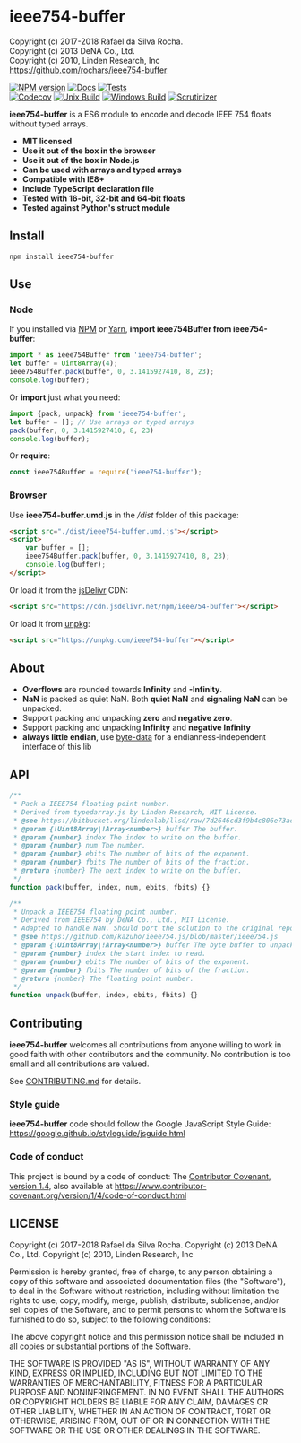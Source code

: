 # ieee754-buffer
Copyright (c) 2017-2018 Rafael da Silva Rocha.  
Copyright (c) 2013 DeNA Co., Ltd.  
Copyright (c) 2010, Linden Research, Inc  
https://github.com/rochars/ieee754-buffer

[![NPM version](https://img.shields.io/npm/v/ieee754-buffer.svg?style=for-the-badge)](https://www.npmjs.com/package/ieee754-buffer) [![Docs](https://img.shields.io/badge/docs-online-blue.svg?style=for-the-badge)](https://rochars.github.io/ieee754-buffer/docs/index.html) [![Tests](https://img.shields.io/badge/tests-online-blue.svg?style=for-the-badge)](https://rochars.github.io/ieee754-buffer/test/dist/browser.html)  
[![Codecov](https://img.shields.io/codecov/c/github/rochars/ieee754-buffer.svg?style=flat-square)](https://codecov.io/gh/rochars/ieee754-buffer) [![Unix Build](https://img.shields.io/travis/rochars/ieee754-buffer.svg?style=flat-square)](https://travis-ci.org/rochars/ieee754-buffer) [![Windows Build](https://img.shields.io/appveyor/ci/rochars/ieee754-buffer.svg?style=flat-square&logo=appveyor)](https://ci.appveyor.com/project/rochars/ieee754-buffer) [![Scrutinizer](https://img.shields.io/scrutinizer/g/rochars/ieee754-buffer.svg?style=flat-square&logo=scrutinizer)](https://scrutinizer-ci.com/g/rochars/ieee754-buffer/)

**ieee754-buffer** is a ES6 module to encode and decode IEEE 754 floats without typed arrays.

- **MIT licensed**
- **Use it out of the box in the browser**
- **Use it out of the box in Node.js**
- **Can be used with arrays and typed arrays**
- **Compatible with IE8+**
- **Include TypeScript declaration file**
- **Tested with 16-bit, 32-bit and 64-bit floats**
- **Tested against Python's struct module**

## Install
```
npm install ieee754-buffer
```

## Use

### Node
If you installed via [NPM](https://www.npmjs.com/) or [Yarn](https://yarnpkg.com), **import ieee754Buffer from ieee754-buffer**:
```javascript
import * as ieee754Buffer from 'ieee754-buffer';
let buffer = Uint8Array(4);
ieee754Buffer.pack(buffer, 0, 3.1415927410, 8, 23);
console.log(buffer);
```

Or **import** just what you need:
```javascript
import {pack, unpack} from 'ieee754-buffer';
let buffer = []; // Use arrays or typed arrays
pack(buffer, 0, 3.1415927410, 8, 23)
console.log(buffer);
```

Or **require**:
```javascript
const ieee754Buffer = require('ieee754-buffer');
```

### Browser
Use **ieee754-buffer.umd.js** in the */dist* folder of this package:
```html
<script src="./dist/ieee754-buffer.umd.js"></script>
<script>
	var buffer = [];
	ieee754Buffer.pack(buffer, 0, 3.1415927410, 8, 23);
	console.log(buffer);
</script>
```

Or load it from the [jsDelivr](https://cdn.jsdelivr.net/npm/ieee754-buffer) CDN:
```html
<script src="https://cdn.jsdelivr.net/npm/ieee754-buffer"></script>
```

Or load it from [unpkg](https://unpkg.com/ieee754-buffer):
```html
<script src="https://unpkg.com/ieee754-buffer"></script>
```

## About
- **Overflows** are rounded towards **Infinity** and **-Infinity**.
- **NaN** is packed as quiet NaN. Both **quiet NaN** and **signaling NaN** can be unpacked.
- Support packing and unpacking **zero** and **negative zero**.
- Support packing and unpacking **Infinity** and **negative Infinity**
- **always little endian**, use [byte-data](https://www.github.com/rochars/byte-data) for a endianness-independent interface of this lib

## API
```javascript
/**
 * Pack a IEEE754 floating point number.
 * Derived from typedarray.js by Linden Research, MIT License.
 * @see https://bitbucket.org/lindenlab/llsd/raw/7d2646cd3f9b4c806e73aebc4b32bd81e4047fdc/js/typedarray.js
 * @param {!Uint8Array|!Array<number>} buffer The buffer.
 * @param {number} index The index to write on the buffer.
 * @param {number} num The number.
 * @param {number} ebits The number of bits of the exponent.
 * @param {number} fbits The number of bits of the fraction.
 * @return {number} The next index to write on the buffer.
 */
function pack(buffer, index, num, ebits, fbits) {}

/**
 * Unpack a IEEE754 floating point number.
 * Derived from IEEE754 by DeNA Co., Ltd., MIT License. 
 * Adapted to handle NaN. Should port the solution to the original repo.
 * @see https://github.com/kazuho/ieee754.js/blob/master/ieee754.js
 * @param {!Uint8Array|!Array<number>} buffer The byte buffer to unpack.
 * @param {number} index the start index to read.
 * @param {number} ebits The number of bits of the exponent.
 * @param {number} fbits The number of bits of the fraction.
 * @return {number} The floating point number.
 */
function unpack(buffer, index, ebits, fbits) {}
```

## Contributing
**ieee754-buffer** welcomes all contributions from anyone willing to work in good faith with other contributors and the community. No contribution is too small and all contributions are valued.

See [CONTRIBUTING.md](https://github.com/rochars/ieee754-buffer/blob/master/CONTRIBUTING.md) for details.

### Style guide
**ieee754-buffer** code should follow the Google JavaScript Style Guide:  
https://google.github.io/styleguide/jsguide.html

### Code of conduct
This project is bound by a code of conduct: The [Contributor Covenant, version 1.4](https://github.com/rochars/ieee754-buffer/blob/master/CODE_OF_CONDUCT.md), also available at https://www.contributor-covenant.org/version/1/4/code-of-conduct.html

## LICENSE
Copyright (c) 2017-2018 Rafael da Silva Rocha.
Copyright (c) 2013 DeNA Co., Ltd.
Copyright (c) 2010, Linden Research, Inc

Permission is hereby granted, free of charge, to any person obtaining
a copy of this software and associated documentation files (the
"Software"), to deal in the Software without restriction, including
without limitation the rights to use, copy, modify, merge, publish,
distribute, sublicense, and/or sell copies of the Software, and to
permit persons to whom the Software is furnished to do so, subject to
the following conditions:

The above copyright notice and this permission notice shall be
included in all copies or substantial portions of the Software.

THE SOFTWARE IS PROVIDED "AS IS", WITHOUT WARRANTY OF ANY KIND,
EXPRESS OR IMPLIED, INCLUDING BUT NOT LIMITED TO THE WARRANTIES OF
MERCHANTABILITY, FITNESS FOR A PARTICULAR PURPOSE AND
NONINFRINGEMENT. IN NO EVENT SHALL THE AUTHORS OR COPYRIGHT HOLDERS BE
LIABLE FOR ANY CLAIM, DAMAGES OR OTHER LIABILITY, WHETHER IN AN ACTION
OF CONTRACT, TORT OR OTHERWISE, ARISING FROM, OUT OF OR IN CONNECTION
WITH THE SOFTWARE OR THE USE OR OTHER DEALINGS IN THE SOFTWARE.
